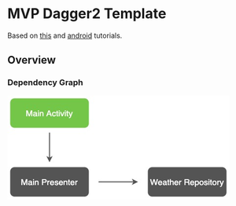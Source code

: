 # MVP Dagger2 Template

Based on [this](https://www.raywenderlich.com/7026-getting-started-with-mvp-model-view-presenter-on-android) and [android](https://developer.android.com/training/dependency-injection/dagger-android) tutorials.

## Overview


### Dependency Graph

![Image of Dependency Graph](./dependency-graph.jpg)
